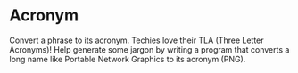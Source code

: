 # Acronym
Convert a phrase to its acronym.  Techies love their TLA (Three Letter Acronyms)!  Help generate some jargon by writing a program that converts a long name like Portable Network Graphics to its acronym (PNG).
